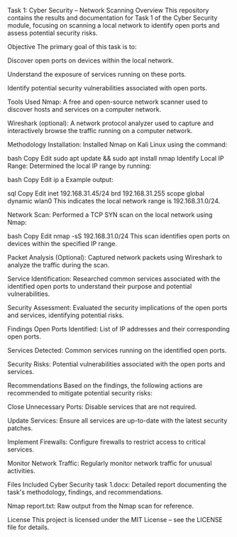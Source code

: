 Task 1: Cyber Security – Network Scanning
Overview
This repository contains the results and documentation for Task 1 of the Cyber Security module, focusing on scanning a local network to identify open ports and assess potential security risks.

Objective
The primary goal of this task is to:

Discover open ports on devices within the local network.

Understand the exposure of services running on these ports.

Identify potential security vulnerabilities associated with open ports.

Tools Used
Nmap: A free and open-source network scanner used to discover hosts and services on a computer network.

Wireshark (optional): A network protocol analyzer used to capture and interactively browse the traffic running on a computer network.

Methodology
Installation: Installed Nmap on Kali Linux using the command:

bash
Copy
Edit
sudo apt update && sudo apt install nmap
Identify Local IP Range: Determined the local IP range by running:

bash
Copy
Edit
ip a
Example output:

sql
Copy
Edit
inet 192.168.31.45/24 brd 192.168.31.255 scope global dynamic wlan0
This indicates the local network range is 192.168.31.0/24.

Network Scan: Performed a TCP SYN scan on the local network using Nmap:

bash
Copy
Edit
nmap -sS 192.168.31.0/24
This scan identifies open ports on devices within the specified IP range.

Packet Analysis (Optional): Captured network packets using Wireshark to analyze the traffic during the scan.

Service Identification: Researched common services associated with the identified open ports to understand their purpose and potential vulnerabilities.

Security Assessment: Evaluated the security implications of the open ports and services, identifying potential risks.

Findings
Open Ports Identified: List of IP addresses and their corresponding open ports.

Services Detected: Common services running on the identified open ports.

Security Risks: Potential vulnerabilities associated with the open ports and services.

Recommendations
Based on the findings, the following actions are recommended to mitigate potential security risks:

Close Unnecessary Ports: Disable services that are not required.

Update Services: Ensure all services are up-to-date with the latest security patches.

Implement Firewalls: Configure firewalls to restrict access to critical services.

Monitor Network Traffic: Regularly monitor network traffic for unusual activities.

Files Included
Cyber Security task 1.docx: Detailed report documenting the task's methodology, findings, and recommendations.

Nmap report.txt: Raw output from the Nmap scan for reference.

License
This project is licensed under the MIT License – see the LICENSE file for details.
